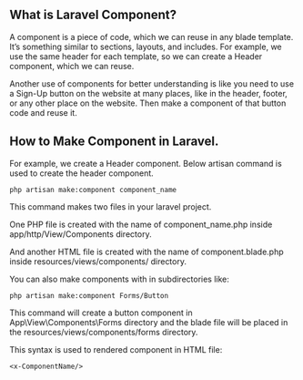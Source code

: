 ## What is Laravel Component?

A component is a piece of code, which we can reuse in any blade template. It’s something similar to sections, layouts, and includes. For example, we use the same header for each template, so we can create a Header component, which we can reuse.

Another use of components for better understanding is like you need to use a Sign-Up button on the website at many places, like in the header, footer, or any other place on the website. Then make a component of that button code and reuse it.

## How to Make Component in Laravel.

For example, we create a Header component. Below artisan command is used to create the header component.
```
php artisan make:component component_name
```

This command makes two files in your laravel project.

One PHP file is created with the name of component_name.php inside app/http/View/Components directory.

And another HTML file is created with the name of component.blade.php inside resources/views/components/ directory.

You can also make components with in subdirectories like:
```
php artisan make:component Forms/Button
```
This command will create a button component in App\View\Components\Forms directory and the blade file will be placed in the resources/views/components/forms directory.

This syntax is used to rendered component in HTML file:
```
<x-ComponentName/>
```

